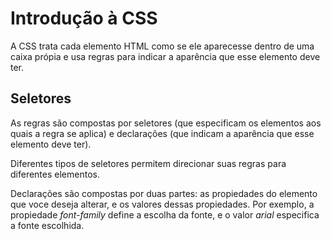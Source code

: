 # Introdução à CSS

A CSS trata cada elemento HTML como se ele aparecesse dentro
de uma caixa própia e usa regras para indicar a aparência que esse
elemento deve ter.

## Seletores

As regras são compostas por seletores (que especificam os elementos aos
quais a regra se aplica) e declarações (que indicam a aparência que esse
elemento deve ter).

Diferentes tipos de seletores permitem direcionar suas regras para diferentes
elementos.

Declarações são compostas por duas partes: as propiedades do elemento que voce
deseja alterar, e os valores dessas propiedades. Por exemplo, a propiedade
_font-family_ define a escolha da fonte, e o valor _arial_ especifica a fonte
escolhida.
